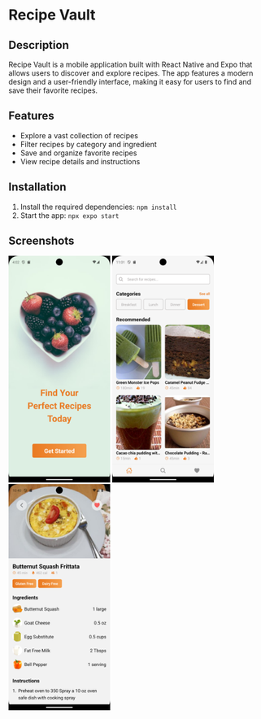 # Recipe Vault

## Description
Recipe Vault is a mobile application built with React Native and Expo that allows users to discover and explore recipes. The app features a modern design and a user-friendly interface, making it easy for users to find and save their favorite recipes.

## Features
- Explore a vast collection of recipes
- Filter recipes by category and ingredient
- Save and organize favorite recipes
- View recipe details and instructions

## Installation
1. Install the required dependencies: `npm install`
2. Start the app: `npx expo start`

## Screenshots
<div>
<img src="screenshots/splash.png" width='200'>
<img src="screenshots/home.png" width='200'>
<img src="screenshots/details.png" width='200'>
</div>